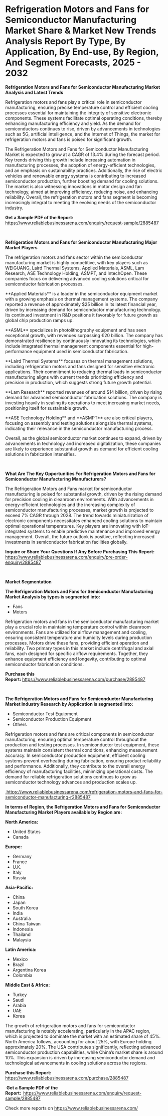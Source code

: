 <p><h1>Refrigeration Motors and Fans for Semiconductor Manufacturing Market Share & Market New Trends Analysis Report By Type, By Application, By End-use, By Region, And Segment Forecasts, 2025 - 2032</h1></p><p><strong>Refrigeration Motors and Fans for Semiconductor Manufacturing Market Analysis and Latest Trends</strong></p>
<p><p>Refrigeration motors and fans play a critical role in semiconductor manufacturing, ensuring precise temperature control and efficient cooling processes essential for maintaining the integrity of sensitive electronic components. These systems facilitate optimal operating conditions, thereby enhancing manufacturing efficiency and yield. As the demand for semiconductors continues to rise, driven by advancements in technologies such as 5G, artificial intelligence, and the Internet of Things, the market for refrigeration motors and fans is poised for significant growth.</p><p>The Refrigeration Motors and Fans for Semiconductor Manufacturing Market is expected to grow at a CAGR of 13.4% during the forecast period. Key trends driving this growth include increasing automation in manufacturing processes, the adoption of energy-efficient technologies, and an emphasis on sustainability practices. Additionally, the rise of electric vehicles and renewable energy systems is contributing to increased semiconductor production, further boosting demand for cooling solutions. The market is also witnessing innovations in motor design and fan technology, aimed at improving efficiency, reducing noise, and enhancing reliability. Overall, the refrigeration motors and fans segment is becoming increasingly integral to meeting the evolving needs of the semiconductor industry.</p></p>
<p><strong>Get a Sample PDF of the Report:&nbsp;</strong> <a href="https://www.reliablebusinessarena.com/enquiry/request-sample/2885487?utm_campaign=2566&utm_medium=2&utm_source=Github&utm_content=ia&utm_term=13032025&utm_id=refrigeration-motors-and-fans-for-semiconductor-manufacturing">https://www.reliablebusinessarena.com/enquiry/request-sample/2885487</a></p>
<p>&nbsp;</p>
<p><strong>Refrigeration Motors and Fans for Semiconductor Manufacturing Major Market Players</strong></p>
<p><p>The refrigeration motors and fans sector within the semiconductor manufacturing market is highly competitive, with key players such as WEIGUANG, Laird Thermal Systems, Applied Materials, ASML, Lam Research, ASE Technology Holding, ASMPT, and IntechOpen. These companies focus on delivering advanced cooling solutions critical for semiconductor fabrication processes.</p><p>**Applied Materials** is a leader in the semiconductor equipment market with a growing emphasis on thermal management systems. The company reported a revenue of approximately $25 billion in its latest financial year, driven by increasing demand for semiconductor manufacturing technology. Its continued investment in R&D positions it favorably for future growth as global chip production ramps up.</p><p>**ASML** specializes in photolithography equipment and has seen exceptional growth, with revenues surpassing €20 billion. The company has demonstrated resilience by continuously innovating its technologies, which include integrated thermal management components essential for high-performance equipment used in semiconductor fabrication.</p><p>**Laird Thermal Systems** focuses on thermal management solutions, including refrigeration motors and fans designed for sensitive electronic applications. Their commitment to reducing thermal loads in semiconductor manufacturing aligns with current trends prioritizing efficiency and precision in production, which suggests strong future growth potential.</p><p>**Lam Research** reported revenues of around $14 billion, driven by rising demand for advanced semiconductor fabrication solutions. The company is investing heavily in scaling its operations to meet increasing market needs, positioning itself for sustainable growth.</p><p>**ASE Technology Holding** and **ASMPT** are also critical players, focusing on assembly and testing solutions alongside thermal systems, indicating their relevance in the semiconductor manufacturing process.</p><p>Overall, as the global semiconductor market continues to expand, driven by advancements in technology and increased digitalization, these companies are likely to experience substantial growth as demand for efficient cooling solutions in fabrication intensifies.</p></p>
<p>&nbsp;</p>
<p><strong>What Are The Key Opportunities For Refrigeration Motors and Fans for Semiconductor Manufacturing Manufacturers?</strong></p>
<p><p>The Refrigeration Motors and Fans market for semiconductor manufacturing is poised for substantial growth, driven by the rising demand for precision cooling in cleanroom environments. With advancements in energy-efficient technologies and the increasing complexity of semiconductor manufacturing processes, market growth is projected to exceed 7% CAGR through 2028. The trend towards miniaturization of electronic components necessitates enhanced cooling solutions to maintain optimal operational temperatures. Key players are innovating with IoT-integrated systems to enable predictive maintenance and improved energy management. Overall, the future outlook is positive, reflecting increased investments in semiconductor fabrication facilities globally.</p></p>
<p><strong>Inquire or Share Your Questions If Any Before Purchasing This Report:</strong> <a href="https://www.reliablebusinessarena.com/enquiry/pre-order-enquiry/2885487?utm_campaign=2566&utm_medium=2&utm_source=Github&utm_content=ia&utm_term=13032025&utm_id=refrigeration-motors-and-fans-for-semiconductor-manufacturing">https://www.reliablebusinessarena.com/enquiry/pre-order-enquiry/2885487</a></p>
<p>&nbsp;</p>
<p><strong>Market Segmentation</strong></p>
<p><strong>The Refrigeration Motors and Fans for Semiconductor Manufacturing Market Analysis by types is segmented into:</strong></p>
<p><ul><li>Fans</li><li>Motors</li></ul></p>
<p><p>Refrigeration motors and fans in the semiconductor manufacturing market play a crucial role in maintaining temperature control within cleanroom environments. Fans are utilized for airflow management and cooling, ensuring consistent temperature and humidity levels during production processes. Motors drive these fans, providing efficient operation and reliability. Two primary types in this market include centrifugal and axial fans, each designed for specific airflow requirements. Together, they enhance equipment efficiency and longevity, contributing to optimal semiconductor fabrication conditions.</p></p>
<p><strong>Purchase this Report:&nbsp;</strong><a href="https://www.reliablebusinessarena.com/purchase/2885487?utm_campaign=2566&utm_medium=2&utm_source=Github&utm_content=ia&utm_term=13032025&utm_id=refrigeration-motors-and-fans-for-semiconductor-manufacturing">https://www.reliablebusinessarena.com/purchase/2885487</a></p>
<p>&nbsp;</p>
<p><strong>The Refrigeration Motors and Fans for Semiconductor Manufacturing Market Industry Research by Application is segmented into:</strong></p>
<p><ul><li>Semiconductor Test Equipment</li><li>Semiconductor Production Equipment</li><li>Others</li></ul></p>
<p><p>Refrigeration motors and fans are critical components in semiconductor manufacturing, ensuring optimal temperature control throughout the production and testing processes. In semiconductor test equipment, these systems maintain consistent thermal conditions, enhancing measurement accuracy. In semiconductor production equipment, efficient cooling systems prevent overheating during fabrication, ensuring product reliability and performance. Additionally, they contribute to the overall energy efficiency of manufacturing facilities, minimizing operational costs. The demand for reliable refrigeration solutions continues to grow as semiconductor technology advances and production scales up.</p></p>
<p><a href="https://www.reliablebusinessarena.com/refrigeration-motors-and-fans-for-semiconductor-manufacturing-r2885487?utm_campaign=2566&utm_medium=2&utm_source=Github&utm_content=ia&utm_term=13032025&utm_id=refrigeration-motors-and-fans-for-semiconductor-manufacturing">&nbsp;https://www.reliablebusinessarena.com/refrigeration-motors-and-fans-for-semiconductor-manufacturing-r2885487</a></p>
<p><strong>In terms of Region, the Refrigeration Motors and Fans for Semiconductor Manufacturing Market Players available by Region are:</strong></p>
<p>
    <p> <strong> North America: </strong>
        <ul>
            <li>United States</li>
            <li>Canada</li>
        </ul>
        </p> 
    <p> <strong> Europe: </strong>
        <ul>
            <li>Germany</li>
            <li>France</li>
            <li>U.K.</li>
            <li>Italy</li>
            <li>Russia</li>
        </ul>
        </p> 
    <p> <strong> Asia-Pacific: </strong>
        <ul>
            <li>China</li>
            <li>Japan</li>
            <li>South Korea</li>
            <li>India</li>
            <li>Australia</li>
            <li>China Taiwan</li>
            <li>Indonesia</li>
            <li>Thailand</li>
            <li>Malaysia</li>
        </ul>
        </p> 
    <p> <strong> Latin America: </strong>
        <ul>
            <li>Mexico</li>
            <li>Brazil</li>
            <li>Argentina Korea</li>
            <li>Colombia</li>
        </ul>
        </p> 
    <p> <strong> Middle East & Africa: </strong>
        <ul>
            <li>Turkey</li>
            <li>Saudi</li>
            <li>Arabia</li>
            <li>UAE</li>
            <li>Korea</li>
        </ul>
    </p>
    </p>
<p><p>The growth of refrigeration motors and fans for semiconductor manufacturing is notably accelerating, particularly in the APAC region, which is projected to dominate the market with an estimated share of 45%. North America follows, accounting for about 25%, with Europe holding approximately 20%. The USA contributes significantly, reflecting advanced semiconductor production capabilities, while China’s market share is around 10%. This expansion is driven by increasing semiconductor demand and technological advancements in cooling solutions across the regions.</p></p>
<p><strong>Purchase this Report: </strong><a href="https://www.reliablebusinessarena.com/purchase/2885487?utm_campaign=2566&utm_medium=2&utm_source=Github&utm_content=ia&utm_term=13032025&utm_id=refrigeration-motors-and-fans-for-semiconductor-manufacturing">https://www.reliablebusinessarena.com/purchase/2885487</a></p>
<p>&nbsp;<strong>Get a Sample PDF of the Report:&nbsp;&nbsp;</strong><a href="https://www.reliablebusinessarena.com/enquiry/request-sample/2885487?utm_campaign=2566&utm_medium=2&utm_source=Github&utm_content=ia&utm_term=13032025&utm_id=refrigeration-motors-and-fans-for-semiconductor-manufacturing">https://www.reliablebusinessarena.com/enquiry/request-sample/2885487</a></p>
<p><strong></strong></p>
<p>Check more reports on <a href="https://www.reliablebusinessarena.com/?utm_campaign=2566&utm_medium=2&utm_source=Github&utm_content=ia&utm_term=13032025&utm_id=refrigeration-motors-and-fans-for-semiconductor-manufacturing">https://www.reliablebusinessarena.com/</a></p>